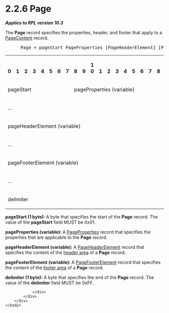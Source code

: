 <html dir="LTR" xmlns:mshelp="http://msdn.microsoft.com/mshelp" xmlns:ddue="http://ddue.schemas.microsoft.com/authoring/2003/5" xmlns:xlink="http://www.w3.org/1999/xlink" xmlns:tool="http://www.microsoft.com/tooltip">
    <head>
        <meta http-equiv="Content-Type" content="text/html; CHARSET=utf-8"></meta>
        <meta name="save" content="history"></meta>
        <title>2.2.6 Page</title>
        <xml>
            <mshelp:toctitle title="2.2.6 Page"></mshelp:toctitle>
            <mshelp:rltitle title="[MS-RPL]: Page"></mshelp:rltitle>
            <mshelp:keyword index="A" term="7675024f-e8f7-4bc1-a889-5ca00ffd8782"></mshelp:keyword>
            <mshelp:attr name="DCSext.ContentType" value="open specification"></mshelp:attr>
            <mshelp:attr name="AssetID" value="7675024f-e8f7-4bc1-a889-5ca00ffd8782"></mshelp:attr>
            <mshelp:attr name="TopicType" value="kbRef"></mshelp:attr>
            <mshelp:attr name="DCSext.Title" value="[MS-RPL]: Page" />
        </xml>
    </head>
    <body>
        <div id="header">
            <h1 class="heading">2.2.6 Page</h1>
        </div>
        <div id="mainSection">
            <div id="mainBody">
                <div id="allHistory" class="saveHistory"></div>
                <div id="sectionSection0" class="section" name="collapseableSection">
                    

<p><b><i>Applies to RPL version 10.3</i>           </b></p>

<p>The <b>Page</b> record specifies the properties, header, and
footer that apply to a <a href="aa2a61ad-6000-40f6-8872-d79f21601b5b.md">PageContent</a>
record.           </p>

<dl>
<dd>
<div><pre> Page = pageStart PageProperties [PageHeaderElement] [PageFooterElement] delimiter
</pre></div>
</dd></dl>

<table>
 <tr>
  <th><p><br>0</p></th>
  <th><p><br>1</p></th>
  <th><p><br>2</p></th>
  <th><p><br>3</p></th>
  <th><p><br>4</p></th>
  <th><p><br>5</p></th>
  <th><p><br>6</p></th>
  <th><p><br>7</p></th>
  <th><p><br>8</p></th>
  <th><p><br>9</p></th>
  <th><p>1<br>0</p></th>
  <th><p><br>1</p></th>
  <th><p><br>2</p></th>
  <th><p><br>3</p></th>
  <th><p><br>4</p></th>
  <th><p><br>5</p></th>
  <th><p><br>6</p></th>
  <th><p><br>7</p></th>
  <th><p><br>8</p></th>
  <th><p><br>9</p></th>
  <th><p>2<br>0</p></th>
  <th><p><br>1</p></th>
  <th><p><br>2</p></th>
  <th><p><br>3</p></th>
  <th><p><br>4</p></th>
  <th><p><br>5</p></th>
  <th><p><br>6</p></th>
  <th><p><br>7</p></th>
  <th><p><br>8</p></th>
  <th><p><br>9</p></th>
  <th><p>3<br>0</p></th>
  <th><p><br>1</p></th>
 </tr>
 <tr>
  <td colspan="8">
  <p>pageStart</p>
  </td>
  <td colspan="24">
  <p>pageProperties
  (variable)</p>
  </td>
 </tr>
 <tr>
  <td colspan="32">
  <p>...</p>
  </td>
 </tr>
 <tr>
  <td colspan="32">
  <p>pageHeaderElement
  (variable)</p>
  </td>
 </tr>
 <tr>
  <td colspan="32">
  <p>...</p>
  </td>
 </tr>
 <tr>
  <td colspan="32">
  <p>pageFooterElement
  (variable)</p>
  </td>
 </tr>
 <tr>
  <td colspan="32">
  <p>...</p>
  </td>
 </tr>
 <tr>
  <td colspan="8">
  <p>delimiter</p>
  </td>
  
 </tr>
</table>

<p><b>pageStart (1 byte): </b>A byte that specifies the
start of the <b>Page</b> record. The value of the <b>pageStart</b> field MUST
be 0x01.</p>

<p><b>pageProperties (variable): </b>A <a href="0b56e16b-0d77-4cad-83a4-1ba0c046a35c.md">PageProperties</a> record that
specifies the properties that are applicable to the <b>Page</b> record.</p>

<p><b>pageHeaderElement (variable): </b>A <a href="42322dd8-21a8-4c45-9567-393dfa424736.md">PageHeaderElement</a> record
that specifies the content of the <a href="75ae48f7-746b-4b41-919c-6699fa28b3ef.md#gt_960b6fc2-f08e-4188-9520-f9f2fb2ad4d2">header area</a> of a <b>Page</b>
record.</p>

<p><b>pageFooterElement (variable): </b>A <a href="c6b17d7f-d30f-475d-9839-ff97d9d7d69a.md">PageFooterElement</a> record
that specifies the content of the <a href="75ae48f7-746b-4b41-919c-6699fa28b3ef.md#gt_d81590ae-1ae4-4d08-9752-093dcb419410">footer area</a> of a <b>Page</b>
record.</p>

<p><b>delimiter (1 byte): </b>A byte that specifies the
end of the <b>Page</b> record. The value of the <b>delimiter</b> field MUST be
0xFF.</p>


                </div>
            </div>
        </div>
    </body>
</html>